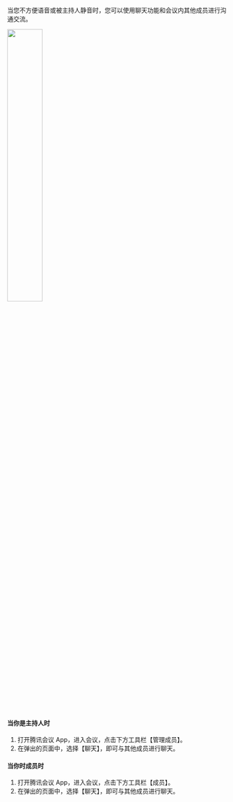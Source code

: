 当您不方便语音或被主持人静音时，您可以使用聊天功能和会议内其他成员进行沟通交流。

<img src="https://main.qcloudimg.com/raw/612f051f3cef040476f0e80c5e63c89e.jpg" width="40%">

#### 当你是主持人时
1. 打开腾讯会议 App，进入会议，点击下方工具栏【管理成员】。
2. 在弹出的页面中，选择【聊天】，即可与其他成员进行聊天。




#### 当你时成员时
1. 打开腾讯会议 App，进入会议，点击下方工具栏【成员】。
2.  在弹出的页面中，选择【聊天】，即可与其他成员进行聊天。
